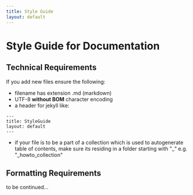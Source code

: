 ```yaml
---
title: Style Guide
layout: default
---
```


# Style Guide for Documentation

## Technical Requirements

If you add new files ensure the following:
* filename has extension .md (markdown)
* UTF-8 **without BOM** character encoding 
* a header for jekyll like:
```
---
title: StyleGuide
layout: default
---
```
* if your file is to be a part of a collection which is used to autogenerate table of contents, make sure its residing in a folder starting with "_"
 e.g. "_howto_collection"
 
 ## Formatting Requirements
 
 to be continued...
